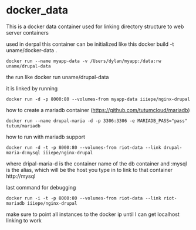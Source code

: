 # docker_data

This is a docker data container used for linking directory structure to web server containers


used in derpal this container can be initialized like this
    docker build -t uname/docker-data .

    docker run --name myapp-data -v /Users/dylan/myapp:/data:rw uname/drupal-data

the run like
    docker run uname/drupal-data



it is linked by running 

    docker run -d -p 8000:80 --volumes-from myapp-data iiiepe/nginx-drupal


how to create a mariadb container (https://github.com/tutumcloud/mariadb)

    docker run --name drupal-maria -d -p 3306:3306 -e MARIADB_PASS="pass" tutum/mariadb

how to run with mariadb support


    docker run -d -t -p 8000:80 --volumes-from riot-data --link drupal-maria-d:mysql iiiepe/nginx-drupal
    
where dripal-maria-d is the container name of the db container and :mysql is the alias, which will be the host you type in to link to that container http://mysql


last command for debugging

    docker run -i -t -p 8000:80 --volumes-from riot-data --link riot-mariadb iiiepe/nginx-drupal
 
 
 make sure to point all instances to the docker ip until I can get localhost linking to work
